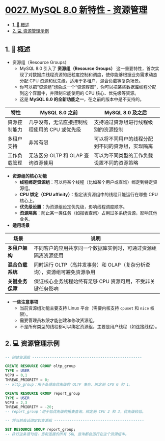 # [0027. MySQL 8.0 新特性 - 资源管理](https://github.com/Tdahuyou/TNotes.sql/tree/main/notes/0027.%20MySQL%208.0%20%E6%96%B0%E7%89%B9%E6%80%A7%20-%20%E8%B5%84%E6%BA%90%E7%AE%A1%E7%90%86)

<!-- region:toc -->

- [1. 📝 概述](#1--概述)
- [2. 💻 资源管理示例](#2--资源管理示例)

<!-- endregion:toc -->

## 1. 📝 概述

- 资源组（Resource Groups）
  - MySQL 8.0 引入了 **资源组（Resource Groups）** 这一重要特性，首次实现了对数据库线程资源的细粒度控制和调度，使你能够根据业务需求动态分配 CPU 资源和优先级，适用于多租户、混合负载等复杂场景。
  - 你可以把“资源组”想象成一个“资源容器”，你可以把某些数据库线程分配到这个容器中，并限制它能使用的 CPU 核心、优先级等资源。
  - 这是 **MySQL 8.0 的全新功能之一**，在之前的版本中是不支持的。

| 特性 | MySQL 8.0 之前 | MySQL 8.0 及之后 |
| --- | --- | --- |
| 资源控制能力 | 几乎没有，无法直接控制线程使用的 CPU 或优先级 | 支持通过资源组进行线程级别的资源控制 |
| 多租户支持 | 非常有限 | 可以将不同用户的线程分配到不同的资源组，实现隔离 |
| 工作负载管理 | 无法区分 OLTP 和 OLAP 查询资源使用 | 可以为不同类型的工作负载设置不同的资源策略 |

- **资源组的核心功能**
  - **线程绑定资源组**：可以将某个线程（比如某个用户或查询）绑定到特定资源组。
  - **CPU 绑定（CPU affinity）**：指定该资源组中的线程只能运行在哪些 CPU 核心上。
  - **优先级设置**：为资源组设定优先级，影响线程调度顺序。
  - **资源隔离**：防止某一类任务（如报表查询）占用过多系统资源，影响其他业务。
- **适用场景**

| 场景 | 说明 |
| --- | --- |
| **多租户架构** | 不同客户的应用共享同一个数据库实例时，可通过资源组隔离资源使用 |
| **混合负载系统** | 同时运行 OLTP（高并发事务）和 OLAP（复杂分析查询），资源组可避免资源争用 |
| **关键业务保障** | 保证核心业务线程始终有足够 CPU 资源可用，不受非关键任务影响 |

- **一些注意事项**
  - 当前资源组功能主要支持 Linux 平台（需要内核支持 `cpuset` 和 `nice` 权限）。
  - 需要管理员权限才能创建和修改资源组。
  - 不是所有类型的线程都可以绑定资源组，主要是用户线程（如连接线程）。

## 2. 💻 资源管理示例

```sql
-- 创建资源组 --------------------------------------------------

CREATE RESOURCE GROUP oltp_group
TYPE = USER
VCPU = 0,1
THREAD_PRIORITY = 0;
-- oltp_group：用于处理高优先级的 OLTP 事务，绑定到 CPU 0 和 1。

CREATE RESOURCE GROUP report_group
TYPE = USER
VCPU = 2,3
THREAD_PRIORITY = -20;
-- report_group：用于低优先级的报表查询，绑定到 CPU 2 和 3，优先级较低。

-- 将当前会话绑定到资源组 -----------------------------------------

SET RESOURCE GROUP report_group;
-- 执行这条语句后，当前连接的所有 SQL 查询都会运行在这个资源组中。
```
